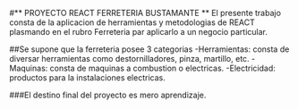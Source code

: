#** PROYECTO REACT FERRETERIA BUSTAMANTE **
El presente trabajo consta de la aplicacion de herramientas y metodologias de REACT plasmando en el rubro Ferreteria par aplicarlo a un negocio particular.

##Se supone que la ferreteria posee 3 categorias 
    -Herramientas: consta de diversar herramientas como destornilladores, pinza, martillo, etc.
    -Maquinas: consta de maquinas a combustion o electricas.
    -Electricidad: productos para la instalaciones electricas.

###El destino final del proyecto es mero aprendizaje.